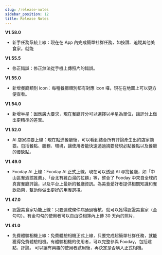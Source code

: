 ```yaml
---
slug: /release-notes
sidebar_position: 12
title: Release Notes
---
```


****V1.58.0****
* 新手任務系統上線：現在在 App 內完成簡單社群任務，如按讚、追蹤其他美食家，就能

****V1.55.5****
* 修正錯誤：修正無法從手機上傳照片的錯誤。

****V1.55.0****
* 新增餐廳類別 icon：每種餐廳類別都有對應 icon 囉，現在在地圖上可以更方便查看。

****V1.54.0****
* 新增半星：因應廣大要求，現在餐廳評分可以選擇以半星為單位，讓評分上做出更精準的差異。

****V1.52.0****
* AI 店家摘要上線：現在點進餐廳後，可以看到結合所有評論產生出的店家摘要。包括餐點、服務、環境，讓使用者能快速透過摘要發現必點餐點以及餐廳的優缺點。

****V1.49.0****
* Fooday AI 上線：Fooday AI 正式上線，現在可以透過 AI 尋找餐廳，如「中山區餐酒館推薦」、「台北有雞白湯的拉麵」等，整合了 Fooday 中來自全球的真實餐廳評論，以及平台上最新的餐廳資訊。為美食愛好者提供相關知識和餐飲指南，幫助你做出更好的用餐選擇。

****V1.47.0****
* 認證美食家功能上線：只要達成條件病通過審核，就可以獲得認證美食家（金勾勾）。有金勾勾的使用者可以自由從相簿內上傳 30 天內的照片，

****V1.41.0****
* 免費體驗相機上線：免費體驗相機正式上線，只要完成超簡單社群任務，就能獲得免費體驗相機。有體驗相機的使用者，可以完整參與 Fooday，包括建點、評論。
可以讓有興趣的使用者試用後，再決定是否購入正式相機。
